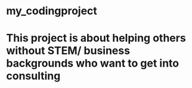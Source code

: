 # my_codingproject
# This project is about helping others without STEM/ business backgrounds who want to get into consulting
